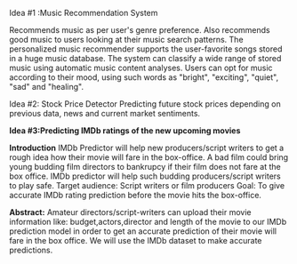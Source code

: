Idea #1 :Music Recommendation System


Recommends music as per user's genre preference. Also recommends good music to users looking at their music search patterns. The personalized music recommender supports the user-favorite songs stored in a huge music database. The system can classify a wide range of stored music using automatic music content analyses. Users can opt for music according to their mood, using such words as "bright", "exciting", "quiet", "sad" and "healing".


Idea #2: Stock Price Detector
Predicting future stock prices depending on previous data, news and current market sentiments.

**Idea #3:Predicting IMDb ratings of the new upcoming movies**

**Introduction**
IMDb Predictor will help new producers/script writers to get a rough idea how their movie will fare in the box-office. A bad film could bring young budding film directors to bankrupcy if their film does not fare at the box office. IMDb predictor will help such budding producers/script writers to play safe.
Target audience: Script writers or film producers
Goal: To give accurate IMDb rating prediction before the movie hits the box-office.

**Abstract:**
Amateur directors/script-writers can upload their movie information like:
budget,actors,director and length of the movie to our IMDb prediction model in order to get an accurate prediction of their movie will fare in the box office. We will use the IMDb dataset to make accurate predictions.



